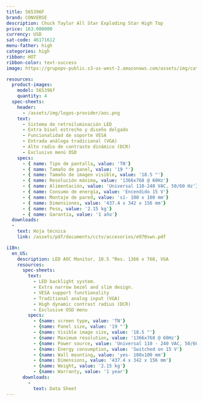 ```yaml
---
title: 565396F
brand: CONVERSE
description: Chuck Taylor All Star Exploding Star High Top
price: 163.000000
currency: USD
sat-code: 46171612
menu-father: high
categories: high
ribbon: HOT
ribbon-color: text-success
image: https://grupopv-public.s3-us-west-2.amazonaws.com/assets/img/catalog/thumbnails/shoes-woman/high/565396f.png

resources:
  product-images:
    model: 565396f
    quantity: 4
  spec-sheets:
    header:
      - /assets/img/logos-provider/aoc.png
    text:
      - Sistema de retroiluminación LED
      - Extra bisel estrecho y diseño delgado
      - Funcionalidad de soporte VESA
      - Entrada análoga tradicional (VGA)
      - Alto radio de contraste dinámico (DCR)
      - Exclusivo menú OSD
    specs:
      - { name: Tipo de pantalla, value: 'TN'}
      - { name: Tamaño de panel, value: '19 "'}
      - { name: Tamaño de imagen visible, value: '18.5 "'}
      - { name: Resolución máxima, value: '1366x768 @ 60Hz'}
      - { name: Alimentación, value: 'Universal 110-240 VAC, 50/60 Hz'}
      - { name: Consumo de energía, value: 'Encendido 15 V'}
      - { name: Montaje de pared, value: 'sí- 100 x 100 mm'}
      - { name: Dimensiones, value: '437.4 x 342 x 156 mm'}
      - { name: Peso, value: '2.15 kg'}
      - { name: Garantía, value: '1 año'}
  downloads:
  -
    text: Hoja técnica
    link: /assets/pdf/documents/cctv/accesorios/e970swn.pdf

i18n:
  en_US:
    description: LED AOC Monitor, 18.5 "Res. 1366 x 768, VGA
    resources:
      spec-sheets:
        text:
          - LED backlight system.
          - Extra narrow bezel and slim design.
          - VESA support functionality
          - Traditional analog input (VGA)
          - High dynamic contrast radius (DCR)
          - Exclusive OSD menu
        specs:
          - {name: screen type, value: 'TN'}
          - {name: Panel size, value: '19 "'}
          - {name: Visible image size, value: '18.5 "'}
          - {name: Maximum resolution, value: '1366x768 @ 60Hz'}
          - {name: Power source, value: 'Universal 110 - 240 VAC, 50/60 Hz'}
          - {name: Energy consumption, value: 'Switched on 15 V'}
          - {name: Wall mounting, value: 'yes- 100x100 mm'}
          - {name: Dimensions, value: '437.4 x 342 x 156 mm'}
          - {name: Weight, value: '2.15 kg'}
          - {name: Warranty, value: '1 year'}
      downloads:
        -
          text: Data Sheet
---
```

